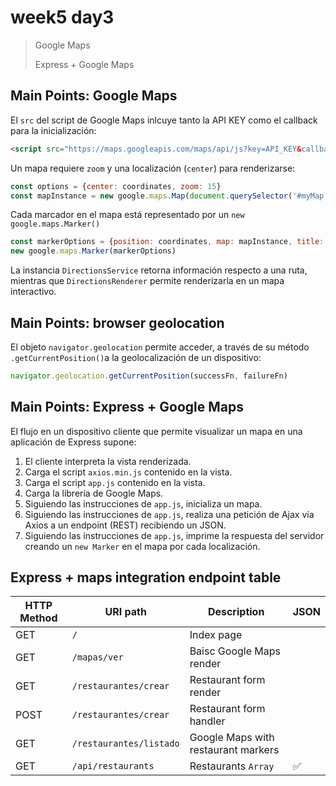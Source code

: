 # week5 day3

> Google Maps
>
> Express + Google Maps


## Main Points: Google Maps

El `src` del script de Google Maps inlcuye tanto la API KEY como el callback para la inicialización:
````html
<script src="https://maps.googleapis.com/maps/api/js?key=API_KEY&callback=CALLBACK_FUNCTION"></script>
````
Un mapa requiere `zoom` y una localización (`center`) para renderizarse:
````javascript
const options = {center: coordinates, zoom: 15}
const mapInstance = new google.maps.Map(document.querySelector('#myMap'), options)
````
Cada marcador en el mapa está representado por un `new google.maps.Marker()`
````javascript
const markerOptions = {position: coordinates, map: mapInstance, title: 'text'}
new google.maps.Marker(markerOptions)
````
La instancia `DirectionsService` retorna información respecto a una ruta, mientras que `DirectionsRenderer` permite renderizarla en un mapa interactivo.
 
 
## Main Points: browser geolocation
El objeto `navigator.geolocation` permite acceder, a través de su método `.getCurrentPosition()`a la geolocalización de un dispositivo:
````javascript
navigator.geolocation.getCurrentPosition(successFn, failureFn)
````

## Main Points: Express + Google Maps

El flujo en un dispositivo cliente que permite visualizar un mapa en una aplicación de Express supone:
 
 1. El cliente interpreta la vista renderizada.
 2. Carga el script `axios.min.js` contenido en la vista.
 2. Carga el script `app.js` contenido en la vista.
 3. Carga la librería de Google Maps.
 4. Siguiendo las instrucciones de `app.js`, inicializa un mapa.
 5. Siguiendo las instrucciones de `app.js`, realiza una petición de Ajax vía Axios a un endpoint (REST) recibiendo un JSON.
 6. Siguiendo las instrucciones de `app.js`, imprime la respuesta del servidor creando un `new Marker` en el mapa por cada localización.

## Express + maps integration endpoint table

| HTTP Method 	| URI path      	| Description                                    	| JSON 	|
|-------------	|---------------	|------------------------------------------------	|---------	|
| GET         	| `/`             	| Index page          	| |
| GET         	| `/mapas/ver` 	| Baisc Google Maps render 	| |
| GET         	| `/restaurantes/crear` 	| Restaurant form render 	| |
| POST         	| `/restaurantes/crear` 	| Restaurant form handler 	| |
| GET         	| `/restaurantes/listado` 	| Google Maps with restaurant markers 	| |
| GET         	| `/api/restaurants` 	| Restaurants `Array` 	|  ✅|
